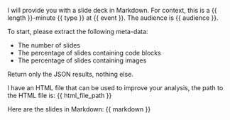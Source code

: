 I will provide you with a slide deck in Markdown. For context, this is a {{ length }}-minute {{ type }} at {{ event }}. 
The audience is {{ audience }}.

To start, please extract the following meta-data: 
- The number of slides
- The percentage of slides containing code blocks
- The percentage of slides containing images 

Return only the JSON results, nothing else.

I have an HTML file that can be used to improve your analysis, the path to the HTML file is:
{{ html_file_path }}

Here are the slides in Markdown:
{{ markdown }}
